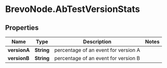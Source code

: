 # BrevoNode.AbTestVersionStats

## Properties
Name | Type | Description | Notes
------------ | ------------- | ------------- | -------------
**versionA** | **String** | percentage of an event for version A | 
**versionB** | **String** | percentage of an event for version B | 



